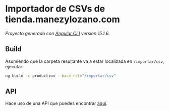 # Importador de CSVs de tienda.manezylozano.com

*Proyecto generado con [Angular CLI](https://github.com/angular/angular-cli) version 15.1.6.*

## Build

Asumiendo que la carpeta resultante va a estar localizada en `/importar/csv`, ejecutar:

```bash
ng build -c production --base-ref="/importar/csv"
```

## API

Hace uso de una API que puedes encontrar [aquí](https://github.com/anteloalejandro/csv-manezylozano-api).
